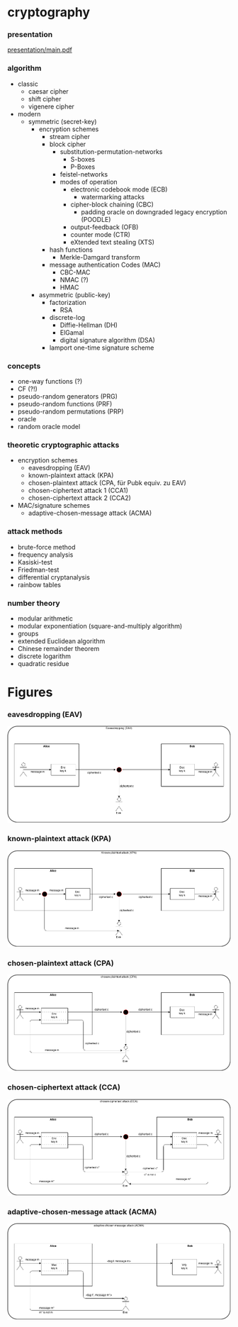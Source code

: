 # cryptography

### presentation
[presentation/main.pdf](https://github.com/lherich/cryptography/blob/master/presentation/main.pdf)


### algorithm

  * classic
    * caesar cipher
    * shift cipher
    * vigenere cipher
  * modern
    * symmetric (secret-key)
      * encryption schemes
        * stream cipher
        * block cipher
          * substitution-permutation-networks
            * S-boxes
            * P-Boxes
          * feistel-networks
          * modes of operation
            * electronic codebook mode (ECB)
              * watermarking attacks
            * cipher-block chaining (CBC)
              * padding oracle on downgraded legacy encryption (POODLE)
            * output-feedback (OFB)
            * counter mode (CTR)
            * eXtended text stealing (XTS)
        * hash functions
          * Merkle-Damgard transform
        * message authentication Codes (MAC)
          * CBC-MAC
          * NMAC (?)
          * HMAC
      * asymmetric (public-key)
        * factorization
          * RSA
        * discrete-log
          * Diffie-Hellman (DH)
          * ElGamal
          * digital signature algorithm (DSA)
        * lamport one-time signature scheme


### concepts

  * one-way functions (?)
  * CF (?!)
  * pseudo-random generators (PRG)
  * pseudo-random functions (PRF)
  * pseudo-random permutations (PRP)
  * oracle
  * random oracle model


### theoretic cryptographic attacks

  * encryption schemes
    * eavesdropping (EAV)
    * known-plaintext attack (KPA)
    * chosen-plaintext attack (CPA, für Pubk equiv. zu EAV)
    * chosen-ciphertext attack 1 (CCA1)
    * chosen-ciphertext attack 2 (CCA2)
  * MAC/signature schemes
    * adaptive-chosen-message attack (ACMA)


### attack methods

  * brute-force method
  * frequency analysis
  * Kasiski-test
  * Friedman-test
  * differential cryptanalysis
  * rainbow tables


### number theory

  * modular arithmetic
  * modular exponentiation (square-and-multiply algorithm)
  * groups
  * extended Euclidean algorithm
  * Chinese remainder theorem
  * discrete logarithm
  * quadratic residue

# Figures

### eavesdropping (EAV)
![eavesdropping (EAV)](figures/EAV.png)

### known-plaintext attack (KPA)
![known-plaintext attack (KPA)](figures/KPA.png)

### chosen-plaintext attack (CPA)
![chosen-plaintext attack (CPA)](figures/CPA.png)

### chosen-ciphertext attack (CCA)
![chosen-ciphertext attack (CCA)](figures/CCA.png)

### adaptive-chosen-message attack (ACMA)
![adaptive-chosen-message attack (ACMA)](figures/ACMA.png)
